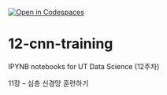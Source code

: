 [![Open in Codespaces](https://classroom.github.com/assets/launch-codespace-2972f46106e565e64193e422d61a12cf1da4916b45550586e14ef0a7c637dd04.svg)](https://classroom.github.com/open-in-codespaces?assignment_repo_id=17253706)
# 12-cnn-training

IPYNB notebooks for UT Data Science (12주차)

11장 – 심층 신경망 훈련하기

